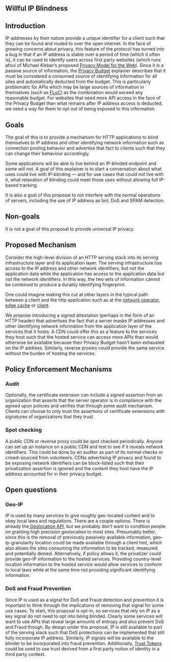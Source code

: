 ## Willful IP Blindness

## Introduction

IP addresses by their nature provide a unique identifier for a client such that they can be found and routed to over the open internet. In the face of growing concerns about privacy, this feature of the protocol has turned into a bug in that if an IP address is stable over a period of time (which it often is), it can be used to identify users across first party websites (which runs afoul of Michael Kleber’s proposed [Privacy Model for the Web](https://github.com/michaelkleber/privacy-model)). Since it is a passive source of information, the [Privacy Budget](https://github.com/bslassey/privacy-budget) explainer describes that it must be considered a consumed source of identifying information for all sites and automatically deducted from the budget. This is particularly problematic for APIs which may be large sources of information in themselves (such as [FLoC](https://github.com/jkarlin/floc)) as the combination would exceed any reasonable budget. For websites that need more API access in the face of the Privacy Budget than what remains after IP address access is deducted, we need a way for them to opt out of being exposed to this information.

## Goals

The goal of this is to provide a mechanism for HTTP applications to blind themselves to IP address and other identifying network information such as connection pooling behavior and advertise that fact to clients such that they can change their behaviour accordingly.

Some applications will be able to live behind an IP-blinded endpoint and some will not.  A goal of this explainer is to start a conversation about what uses could live with IP-blinding — and for use cases that could _not_ live with it, what relaxation of blinding could meet those uses without allowing full IP-based tracking.

It is also a goal of this proposal to not interfere with the normal operations of servers, including the use of IP address as bot, DoS and SPAM detection.

## Non-goals

It is not a goal of this proposal to provide universal IP privacy. 

## Proposed Mechanism

Consider the high-level division of an HTTP serving stack into its serving infrastructure layer and its application layer.  The serving infrastructure has access to the IP address and other network identifiers, but not the application data while the application has access to the application data but not the network identifiers. In this way, the two sets of information cannot be combined to produce a durably identifying fingerprint. 

One could imagine making this cut at other layers in the typical path between a client and the http application such as at the [network operator](http://citeseerx.ist.psu.edu/viewdoc/download?doi=10.1.1.310.8986&rep=rep1&type=pdf), [edge cache](https://blog.cloudflare.com/1111-warp-better-vpn/) or [client](https://brave.com/vpn0-a-privacy-preserving-distributed-virtual-private-network/).

We propose introducing a signed attestation (perhaps in the form of an HTTP header) that advertises the fact that a server masks IP addresses and other identifying network information from the application layer of the services that it hosts. A CDN could offer this as a feature to the services they host such that the hosted service can access more APIs than would otherwise be available because their Privacy Budget hasn’t been exhausted on the IP address. Similarly, reverse proxies could provide the same service without the burden of hosting the services.

## Policy Enforcement Mechanisms

### Audit

Optionally, the certificate extension can include a signed assertion from an organization that asserts that the server operator is in compliance with the agreed upon policies and verifies that through some audit mechanism. Clients can choose to only trust the assertions of certificate extensions with signatures of organizations that they trust.

### Spot checking

A public CDN or reverse proxy could be spot checked periodically. Anyone can set up an instance on a public CDN and test to see if it reveals network identifiers. This could be done by an auditor as part of its normal checks or crowd-sourced from volunteers. CDNs advertising IP privacy and found to be exposing network identifiers can be block-listed such that their privatization assertion is ignored and the content they host have the IP address accounted for in their privacy budget.

## Open questions

### Geo-IP

IP is used by many services to give roughly geo-located content and to obey local laws and regulations. There are a couple options. There is already the[ Geolocation API](https://developer.mozilla.org/en-US/docs/Web/API/Geolocation_API), but we probably don’t want to condition people on granting high precision geolocation to most sites. Presumably better, since this is the removal of previously passively available information, geo-ip-granularity location could be made available through a client hint, which also allows the sites consuming the information to be tracked, measured and potentially denied. Alternatively, if policy allows it, the privatizer could provide geo-IP information to the hosted services.  Providing country-level location information to the hosted service would allow services to conform to local laws while at the same time not providing significant identifying information.

### DoS and Fraud Prevention

Since IP is used as a signal for DoS and Fraud detection and prevention it is important to think through the implications of removing that signal for some use cases. To start, this proposal is opt-in, so services that rely on IP as a key signal do not need to opt into being blinded. Clearly some services will want to use APIs that reveal large amounts of entropy and also prevent DoS and Fraud though. By design under this proposal, IP is still available to part of the serving stack such that DoS protections can be implemented that still fully incorporate IP address. Similarly, IP signals will be available to the blinder to be incorporated into fraud prevention. Additionally, [Trust Tokens](https://github.com/WICG/trust-token-api) could be used to use trust derived from a first party notion of identity in a third party context.
